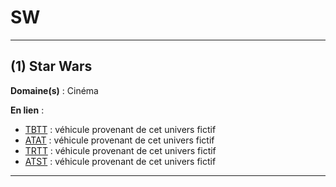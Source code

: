 # SW

--------------------

## (1) Star Wars

**Domaine(s)** : Cinéma

**En lien** :

+ [TBTT](../T/tbtt.md) : véhicule provenant de cet univers fictif
+ [ATAT](../A/atat.md) : véhicule provenant de cet univers fictif
+ [TRTT](../T/trtt.md) : véhicule provenant de cet univers fictif
+ [ATST](../A/atst.md) : véhicule provenant de cet univers fictif

--------------------